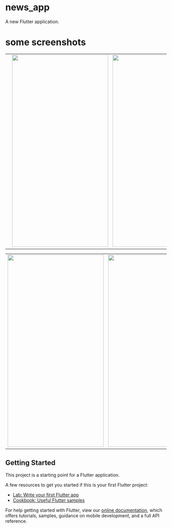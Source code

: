 # news_app

A new Flutter application.

<h1>some screenshots</h1>

<table>
  <tr>
    <td><img src="screenShots/ss.gif" width="300" height="600"></td>
    <td><img src="screenShots/s8'screen_1.png" width="300" height="600"></td>
    <td><img src="screenShots/s8'screen_2.png" width="300" height="600"></td>
  </tr>
 </table>
 
 <table>
  <tr>
    <td><img src="screenShots/s8'screen_3.png" width="300" height="600"></td>
        <td><img src="screenShots/s8'screen_6.png" width="300" height="600"></td>
        <td><img src="screenShots/s8'screen_7.png" width="300" height="600"></td>
  </tr>
 </table>


## Getting Started

This project is a starting point for a Flutter application.

A few resources to get you started if this is your first Flutter project:

- [Lab: Write your first Flutter app](https://flutter.dev/docs/get-started/codelab)
- [Cookbook: Useful Flutter samples](https://flutter.dev/docs/cookbook)

For help getting started with Flutter, view our
[online documentation](https://flutter.dev/docs), which offers tutorials,
samples, guidance on mobile development, and a full API reference.
